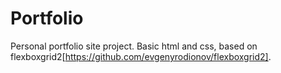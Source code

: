 # Portfolio
Personal portfolio site project.
Basic html and css, based on flexboxgrid2[https://github.com/evgenyrodionov/flexboxgrid2].